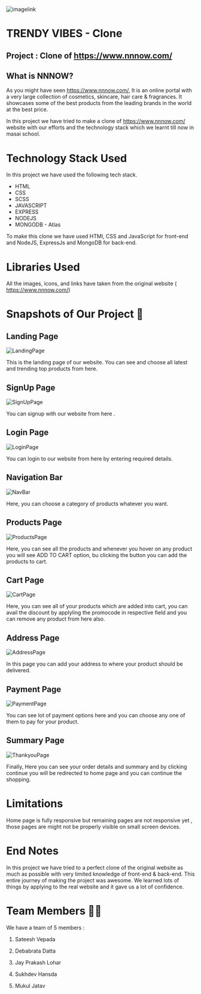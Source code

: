 ﻿![imagelink](https://encrypted-tbn0.gstatic.com/images?q=tbn:ANd9GcTJjMjaNTcVqLQvmnSnYb_7y4Wpkg1Lak_ad2TBoV-Siw&s)

# TRENDY VIBES - Clone

## Project : Clone of https://www.nnnow.com/

## What is NNNOW?

As you might have seen https://www.nnnow.com/, It is an online portal with a very large collection of cosmetics, skincare, hair care & fragrances. It showcases some of the best products from the leading brands in the world at the best price.

In this project we have tried to make a clone of https://www.nnnow.com/ website with our efforts and the technology stack which we learnt till now in masai school.

# Technology Stack Used

In this project we have used the following tech stack.

- HTML
- CSS
- SCSS
- JAVASCRIPT
- EXPRESS
- NODEJS
- MONGODB - Atlas

To make this clone we have used HTMl, CSS and JavaScript for front-end and NodeJS, ExpressJs and MongoDB for back-end.

# Libraries Used

All the images, icons, and links have taken from the original website ( https://www.nnnow.com/)

# Snapshots of Our Project 📸

## Landing Page

![LandingPage](/diligent-pies-1359/frontend/static/screenshot/home1.png)

This is the landing page of our website. You can see and choose all latest and trending top products from here.

## SignUp Page

![SignUpPage](/diligent-pies-1359/frontend/static/screenshot/signup.png)

You can signup with our website from here .

## Login Page

![LoginPage](/diligent-pies-1359/frontend/static/screenshot/login.png)

You can login to our website from here by entering required details.

## Navigation Bar

![NavBar](/diligent-pies-1359/frontend/static/screenshot/navbar.png)

Here, you can choose a category of products whatever you want.

## Products Page

![ProductsPage](/diligent-pies-1359/frontend/static/screenshot/product.png)

Here, you can see all the products and whenever you hover on any product you will see ADD TO CART option, bu clicking the button you can add the products to cart.

## Cart Page

![CartPage](/diligent-pies-1359/frontend/static/screenshot/cart.png)

Here, you can see all of your products which are added into cart, you can avail the discount by applyling the promocode in respective field and you can remove any product from here also.

## Address Page

![AddressPage](/diligent-pies-1359/frontend/static/screenshot/address.png)

In this page you can add your address to where your product should be delivered.

## Payment Page

![PaymentPage](/diligent-pies-1359/frontend/static/screenshot/payment.png)

You can see lot of payment options here and you can choose any one of them to pay for your product.

## Summary Page

![ThankyouPage](/diligent-pies-1359/frontend/static/images/SummaryPage.png)

Finally, Here you can see your order details and summary and by clicking continue you will be redirected to home page and you can continue the shopping.

# Limitations

Home page is fully responsive but remaining pages are not responsive yet , those pages are might not be properly visible on small screen devices.

# End Notes

In this project we have tried to a perfect clone of the original website as much as possible with very limited knowledge of front-end & back-end.
This entire journey of making the project was awesome. We learned lots of things by applying to the real website and it gave us a lot of confidence.

# Team Members 🤝🏻

We have a team of 5 members :

1. Sateesh Vepada

2. Debabrata Datta

3. Jay Prakash Lohar

4. Sukhdev Hansda

5. Mukul Jatav
